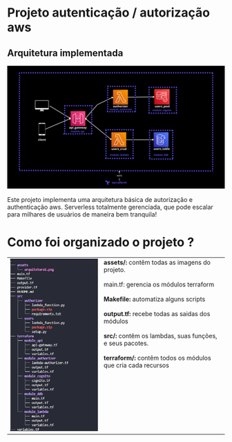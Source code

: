 # Projeto autenticação / autorização aws
## Arquitetura implementada

![Texto alternativo da imagem](./assets/arquitetura1.png)

Este projeto implementa uma arquitetura básica de autorização e authenticação aws. Serverless totalmente gerenciada, que pode escalar para milhares de usuários de maneira bem tranquila!

# Como foi organizado o projeto ?


<table style="border: 0" width="100%">
  <tr>
    <td style="border:0; vertical-align: top;" >
      <img src="./assets/folders_estrutura.png" alt="Estrutura de pastas do projeto">
    </td>
    <td style="border:0; vertical-align: top; text-align: left;">
      <strong>assets/:</strong> contêm todas as imagens do projeto.</br></br>
      main.tf: gerencia os módulos terraform</br></br>
      <strong>Makefile:</strong> automatiza alguns scripts</br></br>
      <strong>output.tf:</strong> recebe todas as saidas dos módulos</br></br>
      <strong>src/:</strong> contêm os lambdas, suas funções, e seus pacotes.</br></br>
      <strong>terraform/:</strong> contêm todos os módulos que cria cada recursos
    </td>
  </tr>
</table>

